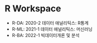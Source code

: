 # R Workspace

* R-DA: 2020-2 데이터 애널리틱스: R통계
* R-ML: 2021-1 데이터 애널리틱스: 머신러닝
* R-BA: 2022-1 빅데이터개론 및 분석
